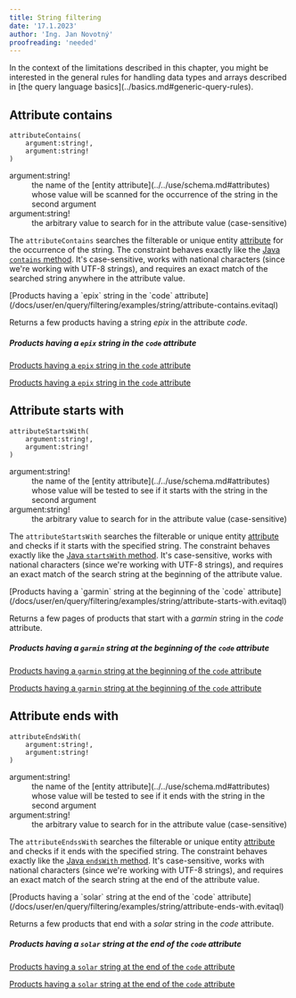 ```yaml
---
title: String filtering
date: '17.1.2023'
author: 'Ing. Jan Novotný'
proofreading: 'needed'
---
```


<Note type="info">
In the context of the limitations described in this chapter, you might be interested in the general rules for handling 
data types and arrays described in [the query language basics](../basics.md#generic-query-rules).
</Note>

## Attribute contains

```evitaql-syntax
attributeContains(
    argument:string!,
    argument:string!
)
```

<dl>
    <dt>argument:string!</dt>
    <dd>
        the name of the [entity attribute](../../use/schema.md#attributes) whose value will be scanned for 
        the occurrence of the string in the second argument
    </dd>
    <dt>argument:string!</dt>
    <dd>
        the arbitrary value to search for in the attribute value (case-sensitive)
    </dd>
</dl>

The `attributeContains` searches the filterable or unique entity [attribute](../../use/data-model.md#attributes-unique-filterable-sortable-localized) 
for the occurrence of the string. The constraint behaves exactly like the [Java `contains` method](https://www.javatpoint.com/java-string-contains). 
It's case-sensitive, works with national characters (since we're working with UTF-8 strings), and requires an exact 
match of the searched string anywhere in the attribute value.

<SourceCodeTabs requires="evita_functional_tests/src/test/resources/META-INF/documentation/evitaql-init.java" langSpecificTabOnly>
[Products having a `epix` string in the `code` attribute](/docs/user/en/query/filtering/examples/string/attribute-contains.evitaql)
</SourceCodeTabs>

Returns a few products having a string *epix* in the attribute *code*.

<Note type="info">

<NoteTitle toggles="true">

##### Products having a `epix` string in the `code` attribute
</NoteTitle>

<LanguageSpecific to="evitaql,java">

<MDInclude>[Products having a `epix` string in the `code` attribute](/docs/user/en/query/filtering/examples/string/attribute-contains.evitaql.md)</MDInclude>

</LanguageSpecific>

<LanguageSpecific to="graphql">

<MDInclude>[Products having a `epix` string in the `code` attribute](/docs/user/en/query/filtering/examples/string/attribute-contains.graphql.json.md)</MDInclude>

</LanguageSpecific>

</Note>

## Attribute starts with

```evitaql-syntax
attributeStartsWith(
    argument:string!,
    argument:string!
)
```

<dl>
    <dt>argument:string!</dt>
    <dd>
        the name of the [entity attribute](../../use/schema.md#attributes) whose value will be tested to see if it 
        starts with the string in the second argument
    </dd>
    <dt>argument:string!</dt>
    <dd>
        the arbitrary value to search for in the attribute value (case-sensitive)
    </dd>
</dl>

The `attributeStartsWith` searches the filterable or unique entity [attribute](../../use/data-model.md#attributes-unique-filterable-sortable-localized) 
and checks if it starts with the specified string. The constraint behaves exactly like the 
[Java `startsWith` method](https://www.javatpoint.com/java-string-startswith).
It's case-sensitive, works with national characters (since we're working with UTF-8 strings), and requires an exact 
match of the search string at the beginning of the attribute value.

<SourceCodeTabs requires="evita_functional_tests/src/test/resources/META-INF/documentation/evitaql-init.java" langSpecificTabOnly>
[Products having a `garmin` string at the beginning of the `code` attribute](/docs/user/en/query/filtering/examples/string/attribute-starts-with.evitaql)
</SourceCodeTabs>

Returns a few pages of products that start with a *garmin* string in the *code* attribute.

<Note type="info">

<NoteTitle toggles="true">

##### Products having a `garmin` string at the beginning of the `code` attribute
</NoteTitle>

<LanguageSpecific to="evitaql,java">

<MDInclude>[Products having a `garmin` string at the beginning of the `code` attribute](/docs/user/en/query/filtering/examples/string/attribute-starts-with.evitaql.md)</MDInclude>

</LanguageSpecific>

<LanguageSpecific to="graphql">

<MDInclude>[Products having a `garmin` string at the beginning of the `code` attribute](/docs/user/en/query/filtering/examples/string/attribute-starts-with.graphql.json.md)</MDInclude>

</LanguageSpecific>

</Note>

## Attribute ends with

```evitaql-syntax
attributeEndsWith(
    argument:string!,
    argument:string!
)
```

<dl>
    <dt>argument:string!</dt>
    <dd>
        the name of the [entity attribute](../../use/schema.md#attributes) whose value will be tested to see if it ends 
        with the string in the second argument
    </dd>
    <dt>argument:string!</dt>
    <dd>
        the arbitrary value to search for in the attribute value (case-sensitive)
    </dd>
</dl>

The `attributeEndssWith` searches the filterable or unique entity [attribute](../../use/data-model.md#attributes-unique-filterable-sortable-localized)
and checks if it ends with the specified string. The constraint behaves exactly like the
[Java `endsWith` method](https://www.javatpoint.com/java-string-endswith).
It's case-sensitive, works with national characters (since we're working with UTF-8 strings), and requires an exact
match of the search string at the end of the attribute value.

<SourceCodeTabs requires="evita_functional_tests/src/test/resources/META-INF/documentation/evitaql-init.java" langSpecificTabOnly>
[Products having a `solar` string at the end of the `code` attribute](/docs/user/en/query/filtering/examples/string/attribute-ends-with.evitaql)
</SourceCodeTabs>

Returns a few products that end with a *solar* string in the *code* attribute.

<Note type="info">

<NoteTitle toggles="true">

##### Products having a `solar` string at the end of the `code` attribute
</NoteTitle>

<LanguageSpecific to="evitaql,java">

<MDInclude>[Products having a `solar` string at the end of the `code` attribute](/docs/user/en/query/filtering/examples/string/attribute-ends-with.evitaql.md)</MDInclude>

</LanguageSpecific>

<LanguageSpecific to="graphql">

<MDInclude>[Products having a `solar` string at the end of the `code` attribute](/docs/user/en/query/filtering/examples/string/attribute-ends-with.graphql.json.md)</MDInclude>

</LanguageSpecific>

</Note>